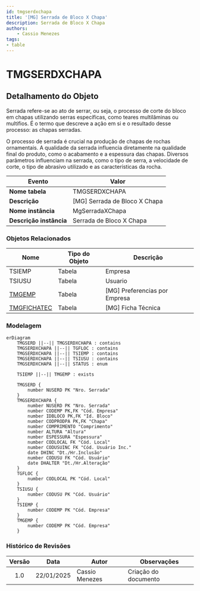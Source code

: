 ```yaml
---
id: tmgserdxchapa
title: '[MG] Serrada de Bloco X Chapa'
description: Serrada de Bloco X Chapa
authors:
    - Cassio Menezes
tags: 
- table
---
```

# TMGSERDXCHAPA

## Detalhamento do Objeto

Serrada refere-se ao ato de serrar, ou seja, o processo de corte do bloco em chapas utilizando serras específicas, como teares multilâminas ou multifios. É o termo que descreve a ação em si e o resultado desse processo: as chapas serradas.

O processo de serrada é crucial na produção de chapas de rochas ornamentais. A qualidade da serrada influencia diretamente na qualidade final do produto, como o acabamento e a espessura das chapas. Diversos parâmetros influenciam na serrada, como o tipo de serra, a velocidade de corte, o tipo de abrasivo utilizado e as características da rocha.

| Evento | Valor |
|--|--|
| **Nome tabela** | TMGSERDXCHAPA |
| **Descrição** | [MG] Serrada de Bloco X Chapa |
| **Nome instância** | MgSerradaXChapa |
| **Descrição instância** | Serrada de Bloco X Chapa |

### Objetos Relacionados

| Nome | Tipo do Objeto | Descrição |
|--|--|--|
| TSIEMP | Tabela | Empresa |
| TSIUSU | Tabela | Usuario |
| [TMGEMP](TMGEMP.md) | Tabela | [MG] Preferencias por Empresa |
| [TMGFICHATEC](TMGFICHATEC.md) | Tabela | [MG] Ficha Técnica |

### Modelagem

```mermaid
erDiagram
    TMGSERD ||--|| TMGSERDXCHAPA : contains
    TMGSERDXCHAPA ||--|| TGFLOC : contains
    TMGSERDXCHAPA ||--|| TSIEMP : contains
    TMGSERDXCHAPA ||--|| TSIUSU : contains
    TMGSERDXCHAPA ||--|| STATUS : enum
    
    TSIEMP ||--|| TMGEMP : exists

    TMGSERD {
        number NUSERD PK "Nro. Serrada"
    }
    TMGSERDXCHAPA {
        number NUSERD PK "Nro. Serrada"
        number CODEMP PK,FK "Cód. Empresa"
        number IDBLOCO PK,FK "Id. Bloco"
        number CODPRODPA PK,FK "Chapa"
        number COMPRIMENTO "Comprimento"
        number ALTURA "Altura"
        number ESPESSURA "Espessura"
        number CODLOCAL FK "Cód. Local"
        number CODUSUINC FK "Cód. Usuário Inc."
        date DHINC "Dt./Hr.Inclusão"
        number CODUSU FK "Cód. Usuário"
        date DHALTER "Dt./Hr.Alteração"
    }
    TGFLOC {
        number CODLOCAL PK "Cód. Local"
    }
    TSIUSU {
        number CODUSU PK "Cód. Usuário"
    }
    TSIEMP {
        number CODEMP PK "Cód. Empresa"
    }
    TMGEMP {
        number CODEMP PK "Cód. Empresa"
    }
```

### Histórico de Revisões

| Versão | Data | Autor | Observações |
|:--:|:--:|--|--|
| 1.0 | 22/01/2025 | Cassio Menezes | Criação do documento |
